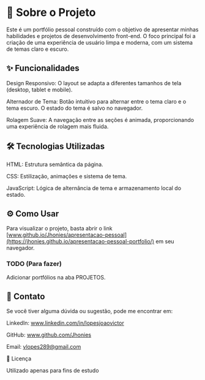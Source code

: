 # 🚀 Sobre o Projeto

Este é um portfólio pessoal construído com o objetivo de apresentar minhas habilidades e projetos de desenvolvimento front-end. O foco principal foi a criação de uma experiência de usuário limpa e moderna, com um sistema de temas claro e escuro.

## ✨ Funcionalidades

Design Responsivo: O layout se adapta a diferentes tamanhos de tela (desktop, tablet e mobile).

Alternador de Tema: Botão intuitivo para alternar entre o tema claro e o tema escuro. O estado do tema é salvo no navegador.

Rolagem Suave: A navegação entre as seções é animada, proporcionando uma experiência de rolagem mais fluida.

## 🛠️ Tecnologias Utilizadas

HTML: Estrutura semântica da página.

CSS: Estilização, animações e sistema de tema.

JavaScript: Lógica de alternância de tema e armazenamento local do estado.

## ⚙️ Como Usar

Para visualizar o projeto, basta abrir o link [www.github.io/Jhonies/apresentacao-pessoal](https://jhonies.github.io/apresentacao-pessoal-portfolio/) em seu navegador.


### TODO (Para fazer)

Adicionar portfólios na aba PROJETOS.


## 🔗 Contato

Se você tiver alguma dúvida ou sugestão, pode me encontrar em:

LinkedIn: www.linkedin.com/in/lopesjoaovictor

GitHub: www.github.com/Jhonies

Email: vlopes289@gmail.com

📝 Licença

Utilizado apenas para fins de estudo
